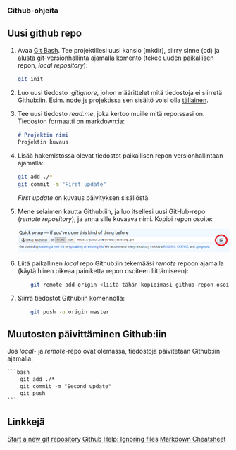 ### Github-ohjeita

## Uusi github repo

1. Avaa [Git Bash](https://gitforwindows.org/). Tee projektillesi uusi kansio (mkdir), siirry sinne (cd) ja alusta git-versionhallinta ajamalla komento (tekee uuden paikallisen repon, *local repository*):

    ```bash
    git init
    ```
2. Luo uusi tiedosto *.gitignore*, johon määrittelet mitä tiedostoja ei siirretä Github:iin. Esim. node.js projektissa sen sisältö voisi olla [tällainen](https://github.com/otredu/jstesting/blob/master/.gitignore).
3. Tee uusi tiedosto *read.me*, joka kertoo muille mitä repo:ssasi on. Tiedoston formaatti on markdown:ia:

    ```md
    # Projektin nimi
    Projektin kuvaus
    ```
4. Lisää hakemistossa olevat tiedostot paikallisen repon versionhallintaan ajamalla:

    ```bash
    git add ./*
    git commit -m "First update"  
    ```
    *First update* on kuvaus päivityksen sisällöstä.
5. Mene selaimen kautta Github:iin, ja luo itsellesi uusi GitHub-repo (*remote repository*), ja anna sille kuvaava nimi. Kopioi repon osoite:

    ![Repon osoitteen kopiointi](img/new_repo_1.png)
6. Liitä paikallinen *local* repo Github:iin tekemääsi *remote* repoon ajamalla (käytä hiiren oikeaa painiketta repon osoiteen liittämiseen):

    ```bash
        git remote add origin <liitä tähän kopioimasi github-repon osoite>
    ```
7. Siirrä tiedostot Githubiin komennolla:

    ```bash
        git push -u origin master
    ```
## Muutosten päivittäminen Github:iin

Jos *local*- ja *remote*-repo ovat olemassa, tiedostoja päivitetään Github:iin ajamalla:

    ```bash
        git add ./*
        git commit -m "Second update"
        git push  
    ```
## Linkkejä

[Start a new git repository](https://kbroman.org/github_tutorial/pages/init.html)
[Github Help: Ignoring files](https://help.github.com/articles/ignoring-files/)
[Markdown Cheatsheet](https://github.com/adam-p/markdown-here/wiki/Markdown-Cheatsheet)